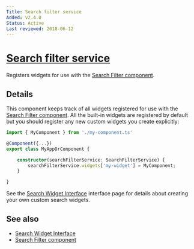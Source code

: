 ```yaml
---
Title: Search filter service
Added: v2.4.0
Status: Active
Last reviewed: 2018-06-12
---
```


# [Search filter service](../../../lib/content-services/search/components/search-filter/search-filter.service.ts "Defined in search-filter.service.ts")

Registers widgets for use with the [Search Filter component](../components/search-filter.component.md).

## Details

This component keeps track of all widgets registered for use with the
[Search Filter component](../components/search-filter.component.md). All the built-in widgets are registered by default
but you should register any new custom widgets you create explicitly:

```ts
import { MyComponent } from './my-component.ts'

@Component({...})
export class MyAppOrComponent {

    constructor(searchFilterService: SearchFilterService) {
        searchFilterService.widgets['my-widget'] = MyComponent;
    }

}
```

See the [Search Widget Interface](../interfaces/search-widget.interface.md) interface page for details about creating your own
custom search widgets.

## See also

-   [Search Widget Interface](../interfaces/search-widget.interface.md)
-   [Search Filter component](../components/search-filter.component.md)
